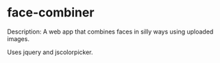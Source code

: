 # face-combiner

Description: A web app that combines faces in silly ways using uploaded images.

Uses jquery and jscolorpicker.
